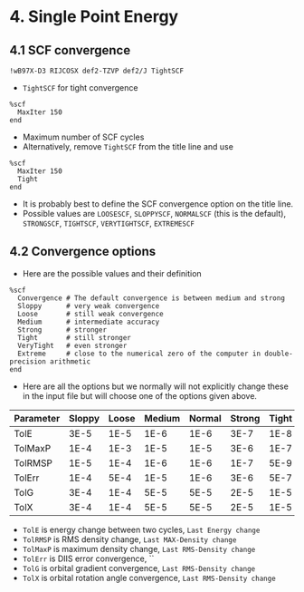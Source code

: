 # 4. Single Point Energy

## 4.1 SCF convergence

```
!wB97X-D3 RIJCOSX def2-TZVP def2/J TightSCF
```
- `TightSCF` for tight convergence

```
%scf
  MaxIter 150
end
```
- Maximum number of SCF cycles
- Alternatively, remove `TightSCF` from the title line and use
```
%scf
  MaxIter 150
  Tight
end
```

- It is probably best to define the SCF convergence option on the title line.
- Possible values are `LOOSESCF`, `SLOPPYSCF`, `NORMALSCF` (this is the default), `STRONGSCF`, `TIGHTSCF`, `VERYTIGHTSCF`, `EXTREMESCF`


## 4.2 Convergence options
- Here are the possible values and their definition
```
%scf
  Convergence # The default convergence is between medium and strong 
  Sloppy      # very weak convergence 
  Loose       # still weak convergence
  Medium      # intermediate accuracy
  Strong      # stronger 
  Tight       # still stronger
  VeryTight   # even stronger
  Extreme     # close to the numerical zero of the computer in double-precision arithmetic
end
```
- Here are all the options but we normally will not explicitly change these in the input file but will choose one of the options given above.

| Parameter | Sloppy | Loose | Medium | Normal | Strong | Tight | VeryTight | Extreme |
|---|---|---|---|---|---|---|---|---|
| TolE      | 3E-5   | 1E-5  | 1E-6   | 1E-6   | 3E-7   | 1E-8  | 1E-9      | 1E-14   |
| TolMaxP   | 1E-4   | 1E-3  | 1E-5   | 1E-5   | 3E-6   | 1E-7  | 1E-8      | 1E-14   |
| TolRMSP   | 1E-5   | 1E-4  | 1E-6   | 1E-6   | 1E-7   | 5E-9  | 1E-9      | 1E-14   | 
| TolErr    | 1E-4   | 5E-4  | 1E-5   | 1E-6   | 3E-6   | 5E-7  | 1E-8      | 1E-14   |
| TolG      | 3E-4   | 1E-4  | 5E-5   | 5E-5   | 2E-5   | 1E-5  | 2E-6      | 1E-09   |
| TolX      | 3E-4   | 1E-4  | 5E-5   | 5E-5   | 2E-5   | 1E-5  | 2E-6      | 1E-09   |

- `TolE` is energy change between two cycles, `Last Energy change`
- `TolRMSP` is RMS density change, `Last MAX-Density change`
- `TolMaxP` is maximum density change, `Last RMS-Density change`
- `TolErr` is DIIS error convergence, ``
- `TolG` is orbital gradient convergence, `Last RMS-Density change`
- `TolX` is orbital rotation angle convergence, `Last RMS-Density change`
